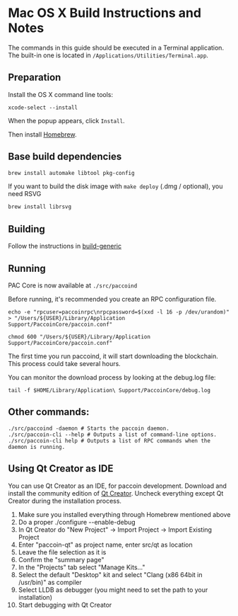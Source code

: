 Mac OS X Build Instructions and Notes
====================================
The commands in this guide should be executed in a Terminal application.
The built-in one is located in `/Applications/Utilities/Terminal.app`.

Preparation
-----------
Install the OS X command line tools:

`xcode-select --install`

When the popup appears, click `Install`.

Then install [Homebrew](https://brew.sh).

Base build dependencies
-----------------------

```bash
brew install automake libtool pkg-config
```

If you want to build the disk image with `make deploy` (.dmg / optional), you need RSVG
```bash
brew install librsvg
```

Building
--------

Follow the instructions in [build-generic](build-generic.md)

Running
-------

PAC Core is now available at `./src/paccoind`

Before running, it's recommended you create an RPC configuration file.

    echo -e "rpcuser=paccoinrpc\nrpcpassword=$(xxd -l 16 -p /dev/urandom)" > "/Users/${USER}/Library/Application Support/PaccoinCore/paccoin.conf"

    chmod 600 "/Users/${USER}/Library/Application Support/PaccoinCore/paccoin.conf"

The first time you run paccoind, it will start downloading the blockchain. This process could take several hours.

You can monitor the download process by looking at the debug.log file:

    tail -f $HOME/Library/Application\ Support/PaccoinCore/debug.log

Other commands:
-------

    ./src/paccoind -daemon # Starts the paccoin daemon.
    ./src/paccoin-cli --help # Outputs a list of command-line options.
    ./src/paccoin-cli help # Outputs a list of RPC commands when the daemon is running.

Using Qt Creator as IDE
------------------------
You can use Qt Creator as an IDE, for paccoin development.
Download and install the community edition of [Qt Creator](https://www.qt.io/download/).
Uncheck everything except Qt Creator during the installation process.

1. Make sure you installed everything through Homebrew mentioned above
2. Do a proper ./configure --enable-debug
3. In Qt Creator do "New Project" -> Import Project -> Import Existing Project
4. Enter "paccoin-qt" as project name, enter src/qt as location
5. Leave the file selection as it is
6. Confirm the "summary page"
7. In the "Projects" tab select "Manage Kits..."
8. Select the default "Desktop" kit and select "Clang (x86 64bit in /usr/bin)" as compiler
9. Select LLDB as debugger (you might need to set the path to your installation)
10. Start debugging with Qt Creator
